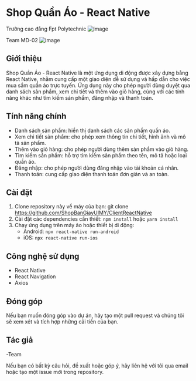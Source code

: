 # Shop Quần Áo - React Native 
Trường cao đẳng Fpt Polytechnic
![image](https://github.com/ShopBanGiayUIMY/ClientReactNative/assets/24969335/ca75a7b1-60e3-4253-a649-1f7ebaa3e534)

Team MD-02 ![image](https://github.com/ShopBanGiayUIMY/ClientReactNative/assets/94282645/1733964b-ba08-40e1-8f70-012640be9ffb)


## Giới thiệu
Shop Quần Áo - React Native là một ứng dụng di động được xây dựng bằng React Native, nhằm cung cấp một giao diện dễ sử dụng và hấp dẫn cho việc mua sắm quần áo trực tuyến. Ứng dụng này cho phép người dùng duyệt qua danh sách sản phẩm, xem chi tiết và thêm vào giỏ hàng, cùng với các tính năng khác như tìm kiếm sản phẩm, đăng nhập và thanh toán.

## Tính năng chính
- Danh sách sản phẩm: hiển thị danh sách các sản phẩm quần áo.
- Xem chi tiết sản phẩm: cho phép xem thông tin chi tiết, hình ảnh và mô tả sản phẩm.
- Thêm vào giỏ hàng: cho phép người dùng thêm sản phẩm vào giỏ hàng.
- Tìm kiếm sản phẩm: hỗ trợ tìm kiếm sản phẩm theo tên, mô tả hoặc loại quần áo.
- Đăng nhập: cho phép người dùng đăng nhập vào tài khoản cá nhân.
- Thanh toán: cung cấp giao diện thanh toán đơn giản và an toàn.

## Cài đặt
1. Clone repository này về máy của bạn: git clone https://github.com/ShopBanGiayUIMY/ClientReactNative
2. Cài đặt các dependencies cần thiết: `npm install` hoặc `yarn install`
3. Chạy ứng dụng trên máy ảo hoặc thiết bị di động:
   - Android: `npx react-native run-android`
   - iOS: `npx react-native run-ios`

## Công nghệ sử dụng
- React Native
- React Navigation
- Axios

## Đóng góp
Nếu bạn muốn đóng góp vào dự án, hãy tạo một pull request và chúng tôi sẽ xem xét và tích hợp những cải tiến của bạn.

## Tác giả
-Team

Nếu bạn có bất kỳ câu hỏi, đề xuất hoặc góp ý, hãy liên hệ với  tôi qua email hoặc tạo một issue mới trong repository.
